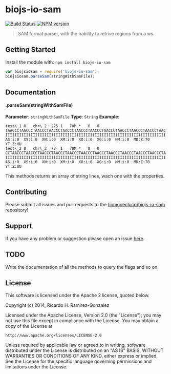 # biojs-io-sam

[![Build Status](https://secure.travis-ci.org/homonecloco/biojs-io-sam.png?branch=master)](http://travis-ci.org/homonecloco/biojs-io-sam)
[![NPM version](https://badge-me.herokuapp.com/api/npm/biojs-io-sam.png)](http://badges.enytc.com/for/npm/biojs-io-sam) 

> SAM format parser, with the hability to retrive regions from  a ws

## Getting Started
Install the module with: `npm install biojs-io-sam`

```javascript
var biojsiosam = require('biojs-io-sam');
biojsiosam.parseSam(stringWithSamFile); 
```

## Documentation

#### .parseSam(stringWithSamFile)

**Parameter**: `stringWithSamFile`
**Type**: `String`
**Example**: 
```
test\_1	0	chr\_2	225	1	70M	*	0	0	TAACCCTAACCCTAACCCTAACCCTAACCCTAACCCTAACCCTAACCCTAACCCTAACCCTAACCCTAAC	IIIIIIIIIIIIIIIIIIIIIIIIIIIIIIIIIIIIIIIIIIIIIIIIIIIIIIIIIIIIIIIIIIIIII	AS:i:0	XS:i:0	XN:i:0	XM:i:0	XO:i:0	XG:i:0	NM:i:0	MD:Z:70	YT:Z:UU
test\_2	0	chr\_2	73	1	70M	*	0	0	CCTAACCCTAACCCTAACCCTAACCCTAACCCTAACCCTAACCCTAACCCTAACCCTAACCCTAACCCTA	IIIIIIIIIIIIIIIIIIIIIIIIIIIIIIIIIIIIIIIIIIIIIIIIIIIIIIIIIIIIIIIIIIIIII	AS:i:0	XS:i:0	XN:i:0	XM:i:0	XO:i:0	XG:i:0	NM:i:0	MD:Z:70	YT:Z:UU
```
This methods returns an array of string lines, wach one with the properties. 


## Contributing

Please submit all issues and pull requests to the [homonecloco/biojs-io-sam](http://github.com/homonecloco/biojs-io-sam) repository!

## Support
If you have any problem or suggestion please open an issue [here](https://github.com/homonecloco/biojs-io-sam/issues).


## TODO
Write the documentation of all the methods to query the flags and so on. 

## License 


This software is licensed under the Apache 2 license, quoted below.

Copyright (c) 2014, Ricardo H. Ramirez-Gonzalez

Licensed under the Apache License, Version 2.0 (the "License"); you may not
use this file except in compliance with the License. You may obtain a copy of
the License at

    http://www.apache.org/licenses/LICENSE-2.0

Unless required by applicable law or agreed to in writing, software
distributed under the License is distributed on an "AS IS" BASIS, WITHOUT
WARRANTIES OR CONDITIONS OF ANY KIND, either express or implied. See the
License for the specific language governing permissions and limitations under
the License.
